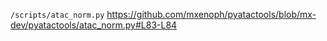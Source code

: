 `/scripts/atac_norm.py`
https://github.com/mxenoph/pyatactools/blob/mx-dev/pyatactools/atac_norm.py#L83-L84


